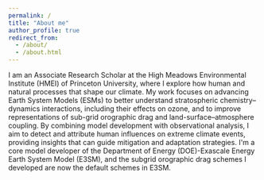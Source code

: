 ```yaml
---
permalink: /
title: "About me"
author_profile: true
redirect_from: 
  - /about/
  - /about.html
---
```


I am an Associate Research Scholar at the High Meadows Environmental Institute (HMEI) of Princeton University, where I explore how human and natural processes that shape our climate. My work focuses on advancing Earth System Models (ESMs) to better understand stratospheric chemistry–dynamics interactions, including their effects on ozone, and to improve representations of sub-grid orographic drag and land-surface–atmosphere coupling. By combining model development with observational analysis, I aim to detect and attribute human influences on extreme climate events, providing insights that can guide mitigation and adaptation strategies. I'm a core model developer of the Department of Energy (DOE)-Exascale Energy Earth System Model (E3SM), and the subgrid orographic drag schemes I developed are now the default schemes in E3SM.
